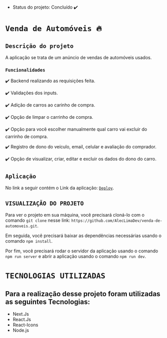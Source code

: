 
- Status do projeto: Concluído ✔️

# `Venda de Automóveis 🔥`


## `Descrição do projeto`

A aplicação se trata de um anúncio de vendas de automóveis usados.

### `Funcionalidades`

✔️ Backend realizando as requisições feita.

✔️ Validações dos inputs.

✔️ Adição de carros ao carinho de compra.

✔️ Opção de limpar o carrinho de compra.

✔️ Opção para você escolher manualmente qual carro vai excluir do carrinho de compra.

✔️ Registro de dono do veículo, email, celular e avaliação do comprador.

✔️ Opção de visualizar, criar, editar e excluir os dados do dono do carro. 

## `Aplicação`

 No link a seguir contém o Link da aplicação: [`Deploy`](https://venda-de-automoveis.vercel.app/).


## `VISUALIZAÇÃO DO PROJETO`

Para ver o projeto em sua máquina, você precisará cloná-lo com o comando `git clone` nesse link: `https://github.com/AlecLimaDev/venda-de-automoveis.git`.

Em seguida, você precisará baixar as dependências necessárias usando o comando `npm install`.

Por fim, você precisará rodar o servidor da aplicação usando o comando `npm run server` e abrir a aplicação usando o comando `npm run dev`.


# `TECNOLOGIAS UTILIZADAS`

## Para a realização desse projeto foram utilizadas as seguintes Tecnologias:

- Next.Js
- React.Js
- React-Icons
- Node.js
